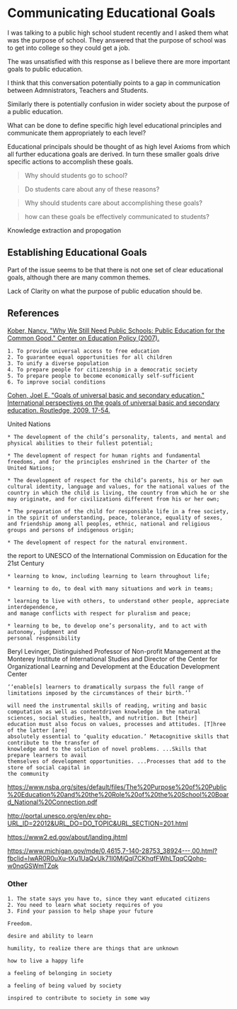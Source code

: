 # Communicating Educational Goals

I was talking to a public high school student recently and I asked them what was the purpose of school. They answered that the purpose of school was to get into college so they could get a job.

The was unsatisfied with this response as I believe there are more important goals to public education.

I think that this conversation potentially points to a gap in communication between Admnistrators, Teachers and Students.

Similarly there is potentially confusion in wider society about the purpose of a public education.

What can be done to define specific high level educational principles and communicate them appropriately to each level?

Educational principals should be thought of as high level Axioms from which all further educationa goals are derived. In turn these smaller goals drive specific actions to accomplish these goals.

> Why should students go to school?

> Do students care about any of these reasons?

> Why should students care about accomplishing these goals?

> how can these goals be effectively communicated to students?

Knowledge extraction and propogation

## Establishing Educational Goals

Part of the issue seems to be that there is not one set of clear educational goals, although there are many common themes.

Lack of Clarity on what the purpose of public education should be.


## References

[Kober, Nancy. "Why We Still Need Public Schools: Public Education for the Common Good." Center on Education Policy (2007).](https://files.eric.ed.gov/fulltext/ED503799.pdf)

```text
1. To provide universal access to free education
2. To guarantee equal opportunities for all children
3. To unify a diverse population
4. To prepare people for citizenship in a democratic society
5. To prepare people to become economically self-sufficient
6. To improve social conditions
```

[Cohen, Joel E. "Goals of universal basic and secondary education." International perspectives on the goals of universal basic and secondary education. Routledge, 2009. 17-54.](http://lab.rockefeller.edu/cohenje/PDFs/331CohenGoalsOfEducationProspectsUNESCO200609.pdf)

United Nations

```text
* The development of the child’s personality, talents, and mental and physical abilities to their fullest potential;

* The development of respect for human rights and fundamental freedoms, and for the principles enshrined in the Charter of the United Nations;

* The development of respect for the child’s parents, his or her own cultural identity, language and values, for the national values of the country in which the child is living, the country from which he or she may originate, and for civilizations different from his or her own;

* The preparation of the child for responsible life in a free society, in the spirit of understanding, peace, tolerance, equality of sexes, and friendship among all peoples, ethnic, national and religious groups and persons of indigenous origin;

* The development of respect for the natural environment.

```

the report to UNESCO of the International Commission on Education for the 21st Century

```text
* learning to know, including learning to learn throughout life;

* learning to do, to deal with many situations and work in teams;

* learning to live with others, to understand other people, appreciate interdependence,
and manage conflicts with respect for pluralism and peace;

* learning to be, to develop one’s personality, and to act with autonomy, judgment and
personal responsibility
```

Beryl Levinger, Distinguished Professor of Non-profit Management at the Monterey Institute of International Studies and Director of the Center for Organizational Learning and Development at the Education Development Center

```
‘‘enable[s] learners to dramatically surpass the full range of limitations imposed by the circumstances of their birth.’’
```

```text
will need the instrumental skills of reading, writing and basic computation as well as contentdriven knowledge in the natural sciences, social studies, health, and nutrition. But [their]
education must also focus on values, processes and attitudes. [T]hree of the latter [are]
absolutely essential to ‘quality education.’ Metacognitive skills that contribute to the transfer of
knowledge and to the solution of novel problems. ...Skills that prepare learners to avail
themselves of development opportunities. ...Processes that add to the store of social capital in
the community
```

https://www.nsba.org/sites/default/files/The%20Purpose%20of%20Public%20Education%20and%20the%20Role%20of%20the%20School%20Board_National%20Connection.pdf

http://portal.unesco.org/en/ev.php-URL_ID=22012&URL_DO=DO_TOPIC&URL_SECTION=201.html


https://www2.ed.gov/about/landing.jhtml


https://www.michigan.gov/mde/0,4615,7-140-28753_38924---,00.html?fbclid=IwAR0R0uXu-tXu1UaQvUk71I0MjQql7CKhqfFWhLTqqCQohp-w0nqGSWmTZqk

### Other

```
1. The state says you have to, since they want educated citizens
2. You need to learn what society requires of you
3. Find your passion to help shape your future
```

```
Freedom.
```

```
desire and ability to learn

humility, to realize there are things that are unknown

how to live a happy life

a feeling of belonging in society

a feeling of being valued by society

inspired to contribute to society in some way
```